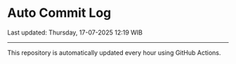 # Auto Commit Log

Last updated: Thursday, 17-07-2025 12:19 WIB

---

This repository is automatically updated every hour using GitHub Actions.
